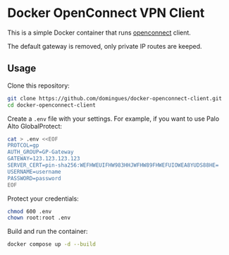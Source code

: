 # Docker OpenConnect VPN Client

This is a simple Docker container that runs [openconnect](https://manpages.ubuntu.com/manpages/noble/en/man8/openconnect.8.html) client.

The default gateway is removed, only private IP routes are keeped.

## Usage

Clone this repository:
```bash
git clone https://github.com/domingues/docker-openconnect-client.git
cd docker-openconnect-client
```

Create a `.env` file with your settings. For example, if you want to use Palo Alto GlobalProtect:
```bash
cat > .env <<EOF
PROTCOL=gp
AUTH_GROUP=GP-Gateway
GATEWAY=123.123.123.123
SERVER_CERT=pin-sha256:WEFHWEUIFHW983HHJWFHW89FHWEFUIOWEA8YUDS88HE=
USERNAME=username
PASSWORD=password
EOF
```

Protect your credentials:
```bash
chmod 600 .env
chown root:root .env
```

Build and run the container:
```bash
docker compose up -d --build
```
